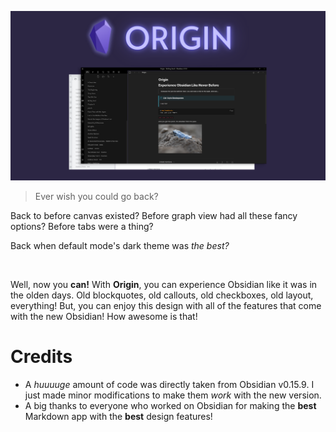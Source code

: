 ![](origin-big.png)

> Ever wish you could go back?

Back to before canvas existed? Before graph view had all these fancy options? Before tabs were a thing?

Back when default mode's dark theme was *the best?*

<br>

Well, now you **can!** With **Origin**, you can experience Obsidian like it was in the olden days. Old blockquotes, old callouts, old checkboxes, old layout, everything! But, you can enjoy this design with all of the features that come with the new Obsidian! How awesome is that!

# Credits
- A *huuuuge* amount of code was directly taken from Obsidian v0.15.9. I just made minor modifications to make them *work* with the new version. 
- A big thanks to everyone who worked on Obsidian for making the **best** Markdown app with the **best** design features!
